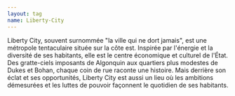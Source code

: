 ```yaml
---
layout: tag
name: Liberty-City
---
```

Liberty City, souvent surnommée "la ville qui ne dort jamais", est une métropole tentaculaire située sur la côte est. Inspirée par l'énergie et la diversité de ses habitants, elle est le centre économique et culturel de l'État. Des gratte-ciels imposants de Algonquin aux quartiers plus modestes de Dukes et Bohan, chaque coin de rue raconte une histoire. Mais derrière son éclat et ses opportunités, Liberty City est aussi un lieu où les ambitions démesurées et les luttes de pouvoir façonnent le quotidien de ses habitants.